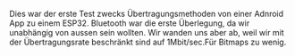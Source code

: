 Dies war der erste Test zwecks Übertragungsmethoden von einer Adnroid App zu einem ESP32. Bluetooth war die erste Überlegung, da wir unabhängig von aussen sein wollten. 
Wir wanden uns aber ab, weil wir mit der Übertragungsrate beschränkt sind auf 1Mbit/sec.Für Bitmaps zu wenig.
